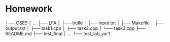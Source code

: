 # Homework
├── CSES
│  ...
├── LFA
│   ├── build
│   ├── input.txt
│   ├── Makefile
│   ├── output.txt
│   ├── task1.cpp
│   ├── task2.cpp
│   └── task3.cpp
├── README.md
├── test_final
│   ...
└── test_lab_var1
